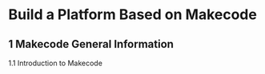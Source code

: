 # Build a Platform Based on Makecode

## 1 Makecode General Information
1.1 Introduction to Makecode
